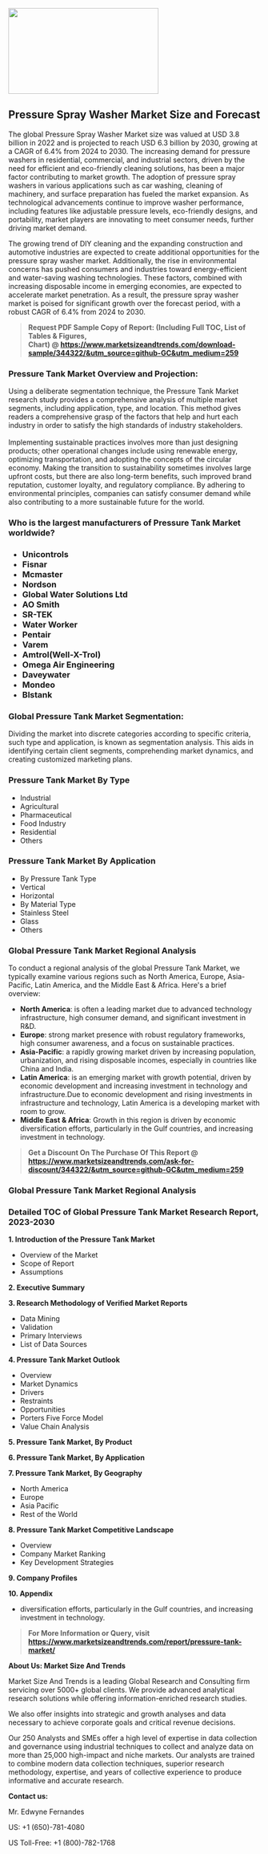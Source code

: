 <p><img class="alignnone size-medium wp-image-20088" src="https://ffe5etoiles.com/wp-content/uploads/2024/12/MST1-300x171.png" alt="" width="300" height="171" /></p><h2>Pressure Spray Washer Market Size and Forecast</h2><p>The global Pressure Spray Washer Market size was valued at USD 3.8 billion in 2022 and is projected to reach USD 6.3 billion by 2030, growing at a CAGR of 6.4% from 2024 to 2030. The increasing demand for pressure washers in residential, commercial, and industrial sectors, driven by the need for efficient and eco-friendly cleaning solutions, has been a major factor contributing to market growth. The adoption of pressure spray washers in various applications such as car washing, cleaning of machinery, and surface preparation has fueled the market expansion. As technological advancements continue to improve washer performance, including features like adjustable pressure levels, eco-friendly designs, and portability, market players are innovating to meet consumer needs, further driving market demand.</p><p>The growing trend of DIY cleaning and the expanding construction and automotive industries are expected to create additional opportunities for the pressure spray washer market. Additionally, the rise in environmental concerns has pushed consumers and industries toward energy-efficient and water-saving washing technologies. These factors, combined with increasing disposable income in emerging economies, are expected to accelerate market penetration. As a result, the pressure spray washer market is poised for significant growth over the forecast period, with a robust CAGR of 6.4% from 2024 to 2030.</p></p><blockquote id="" class=""><strong>Request PDF Sample Copy of Report: (Including Full TOC, List of Tables &amp; Figures, Chart)&nbsp;@&nbsp;<strong><a href="https://www.marketsizeandtrends.com/download-sample/344322/&utm_source=github-GC&utm_medium=259" target="_blank">https://www.marketsizeandtrends.com/download-sample/344322/&utm_source=github-GC&utm_medium=259</a></strong></strong></blockquote><h3 id="" class="">Pressure Tank Market&nbsp;Overview and Projection:</h3><p id="" class="">Using a deliberate segmentation technique, the Pressure Tank Market research study provides a comprehensive analysis of multiple market segments, including application, type, and location. This method gives readers a comprehensive grasp of the factors that help and hurt each industry in order to satisfy the high standards of industry stakeholders. <br /> <br />Implementing sustainable practices involves more than just designing products; other operational changes include using renewable energy, optimizing transportation, and adopting the concepts of the circular economy. Making the transition to sustainability sometimes involves large upfront costs, but there are also long-term benefits, such improved brand reputation, customer loyalty, and regulatory compliance. By adhering to environmental principles, companies can satisfy consumer demand while also contributing to a more sustainable future for the world.</p><h3 id="" class="">Who is the largest manufacturers of&nbsp;Pressure Tank Market worldwide?</h3><h3 class=""><p><ul><li>Unicontrols </li><li> Fisnar </li><li> Mcmaster </li><li> Nordson </li><li> Global Water Solutions Ltd </li><li> AO Smith </li><li> SR-TEK </li><li> Water Worker </li><li> Pentair </li><li> Varem </li><li> Amtrol(Well-X-Trol) </li><li> Omega Air Engineering </li><li> Daveywater </li><li> Mondeo </li><li> Blstank</li></ul></p></h3><h3 id="" class="">Global&nbsp;Pressure Tank Market Segmentation:</h3><p id="" class="">Dividing the market into discrete categories according to specific criteria, such type and application, is known as segmentation analysis. This aids in identifying certain client segments, comprehending market dynamics, and creating customized marketing plans.</p><h3 id="" class="">Pressure Tank Market&nbsp;By Type</h3><p><p><ul><li>Industrial</li><li> Agricultural</li><li> Pharmaceutical</li><li> Food Industry</li><li> Residential</li><li> Others</p></li></ul></p></p><h3 id="" class="">Pressure Tank Market&nbsp;By Application</h3><p class=""><p><ul><li>By Pressure Tank Type</li><li> Vertical</li><li> Horizontal</li><li> By Material Type</li><li> Stainless Steel</li><li> Glass</li><li> Others</li></ul></p></p><h3 id="" class="">Global Pressure Tank Market Regional Analysis</h3><p id="" class="">To conduct a regional analysis of the global Pressure Tank Market, we typically examine various regions such as North America, Europe, Asia-Pacific, Latin America, and the Middle East &amp; Africa. Here's a brief overview:</p><ul><li><strong>North America</strong>: is often a leading market due to advanced technology infrastructure, high consumer demand, and significant investment in R&amp;D.</li><li><strong>Europe</strong>: strong market presence with robust regulatory frameworks, high consumer awareness, and a focus on sustainable practices.</li><li><strong>Asia-Pacific</strong>: a rapidly growing market driven by increasing population, urbanization, and rising disposable incomes, especially in countries like China and India.</li><li><strong>Latin America</strong>: is an emerging market with growth potential, driven by economic development and increasing investment in technology and infrastructure.Due to economic development and rising investments in infrastructure and technology, Latin America is a developing market with room to grow.</li><li><strong>Middle East &amp; Africa</strong>: Growth in this region is driven by economic diversification efforts, particularly in the Gulf countries, and increasing investment in technology.</li></ul><blockquote id="" class=""><strong>Get a Discount On The Purchase Of This Report @ <strong><a href="https://www.marketsizeandtrends.com/ask-for-discount/344322/&utm_source=github-GC&utm_medium=259" target="_blank">https://www.marketsizeandtrends.com/ask-for-discount/344322/&utm_source=github-GC&utm_medium=259</a></strong></strong></blockquote><h3 id="" class="">Global Pressure Tank Market Regional Analysis</h3><h3 id="" class="">Detailed TOC of Global Pressure Tank Market Research Report, 2023-2030</h3><p id="" class=""><strong>1. Introduction of the Pressure Tank Market</strong></p><ul><li>Overview of the Market</li><li>Scope of Report</li><li>Assumptions</li></ul><p id="" class=""><strong>2. Executive Summary</strong></p><p id="" class=""><strong>3. Research Methodology of Verified Market Reports</strong></p><ul><li>Data Mining</li><li>Validation</li><li>Primary Interviews</li><li>List of Data Sources</li></ul><p id="" class=""><strong>4. Pressure Tank Market Outlook</strong></p><ul><li>Overview</li><li>Market Dynamics</li><li>Drivers</li><li>Restraints</li><li>Opportunities</li><li>Porters Five Force Model</li><li>Value Chain Analysis</li></ul><p id="" class=""><strong>5. Pressure Tank Market, By Product</strong></p><p id="" class=""><strong>6. Pressure Tank Market, By Application</strong></p><p id="" class=""><strong>7. Pressure Tank Market, By Geography</strong></p><ul><li>North America</li><li>Europe</li><li>Asia Pacific</li><li>Rest of the World</li></ul><p id="" class=""><strong>8. Pressure Tank Market Competitive Landscape</strong></p><ul><li>Overview</li><li>Company Market Ranking</li><li>Key Development Strategies</li></ul><p id="" class=""><strong>9. Company Profiles</strong></p><p id="" class=""><strong>10. Appendix</strong></p><ul><li>diversification efforts, particularly in the Gulf countries, and increasing investment in technology.</li></ul><blockquote id="" class=""><strong>For More Information or Query, visit <strong><strong><a href="https://www.marketsizeandtrends.com/report/pressure-tank-market/" target="_blank">https://www.marketsizeandtrends.com/report/pressure-tank-market/</a></strong></strong></strong></blockquote><p id="" class=""><strong>About Us: Market Size And Trends</strong></p><p id="" class="">Market Size And Trends is a leading Global Research and Consulting firm servicing over 5000+ global clients. We provide advanced analytical research solutions while offering information-enriched research studies.</p><p id="" class="">We also offer insights into strategic and growth analyses and data necessary to achieve corporate goals and critical revenue decisions.</p><p id="" class="">Our 250 Analysts and SMEs offer a high level of expertise in data collection and governance using industrial techniques to collect and analyze data on more than 25,000 high-impact and niche markets. Our analysts are trained to combine modern data collection techniques, superior research methodology, expertise, and years of collective experience to produce informative and accurate research.</p><p id="" class=""><strong>Contact us:</strong></p><p id="" class="">Mr. Edwyne Fernandes</p><p id="" class="">US: +1 (650)-781-4080</p><p id="" class="">US Toll-Free: +1 (800)-782-1768</p>
